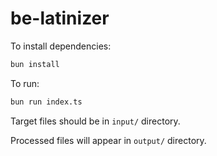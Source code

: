 # be-latinizer

To install dependencies:

```bash
bun install
```

To run:

```bash
bun run index.ts
```

Target files should be in `input/` directory.

Processed files will appear in `output/` directory.
